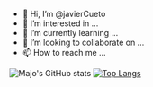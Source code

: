 - 👋 Hi, I’m @javierCueto
- 👀 I’m interested in ...
- 🌱 I’m currently learning ...
- 💞️ I’m looking to collaborate on ...
- 📫 How to reach me ...

![Majo's GitHub stats](https://github-readme-stats.vercel.app/api?username=javiercueto&hide=contribs,prs&theme=buefy&show_icons=true) 
[![Top Langs](https://github-readme-stats.vercel.app/api/top-langs/?username=javiercueto&layout=compact&theme=buefy)](https://github.com/majoledesma/github-readme-stats)


<!---
javierCueto/javierCueto is a ✨ special ✨ repository because its `README.md` (this file) appears on your GitHub profile.
You can click the Preview link to take a look at your changes.
--->
